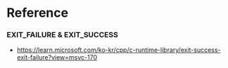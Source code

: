 # Reference
### EXIT_FAILURE & EXIT_SUCCESS
- https://learn.microsoft.com/ko-kr/cpp/c-runtime-library/exit-success-exit-failure?view=msvc-170
